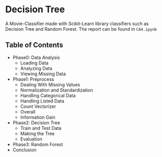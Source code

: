 # Decision Tree
A Movie-Classifier made with Scikit-Learn library classifiers such as Decision Tree and Random Forest. The report can be found in ```CA4.ipynb```

## Table of Contents
- Phase0: Data Analysis
    - Loading Data
    - Analyzing Data
    - Viewing Missing Data
- Phase1: Preprocess
    - Dealing With Missing Values
    - Normalization and Standardization
    - Handling Categorical Data
    - Handling Listed Data
    - Count Vectorizer
    - Overall
    - Information Gain
- Phase2: Decision Tree
    - Train and Test Data
    - Making the Tree
    - Evaluation
- Phase3: Random Forest
- Conclusion
